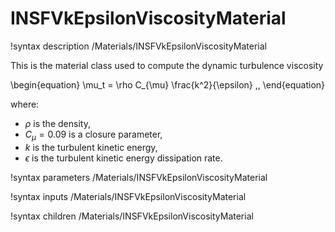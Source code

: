 # INSFVkEpsilonViscosityMaterial

!syntax description /Materials/INSFVkEpsilonViscosityMaterial

This is the material class used to compute the dynamic turbulence viscosity

\begin{equation}
  \mu_t = \rho C_{\mu} \frac{k^2}{\epsilon} \,,
\end{equation}

where:

- $\rho$ is the density,
- $C_{\mu} = 0.09$ is a closure parameter,
- $k$ is the turbulent kinetic energy,
- $\epsilon$ is the turbulent kinetic energy dissipation rate.

!syntax parameters /Materials/INSFVkEpsilonViscosityMaterial

!syntax inputs /Materials/INSFVkEpsilonViscosityMaterial

!syntax children /Materials/INSFVkEpsilonViscosityMaterial
